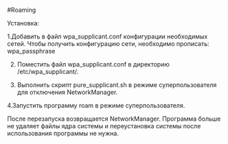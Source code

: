 #Roaming

Установка:

1.Добавить в файл wpa_supplicant.conf конфигурации необходимых сетей. Чтобы получить конфигурацию сети, необходимо прописать:
wpa_passphrase <SSID> <passphrase>

2. Поместить файл wpa_supplicant.conf в директорию /etc/wpa_supplicant/. 

3. Выполнить скрипт pure_supplicant.sh в режиме суперпользователя для отключения NetworkManager.

4.Запустить программу roam в режиме суперпользователя.

После перезапуска возвращается NetworkManager.
Программа больше не удаляет файлы ядра системы и переустановка системы после использования программы не нужна.  